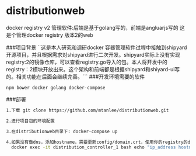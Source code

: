 # distributionweb
docker registry v2 管理软件:后端是基于golang写的，前端是angluarjs写的
这是个管理docker registry 版本2的web

###项目背景
``这是本人研究和调研docker 容器管理软件过程中接触到shipyard开源项目，并且根据需求对shipyard进行二次开发。shipyard实际上没有实现registry:2的镜像仓库，可以查看registry.go导入的包。本人将开发中的registry：2模块开放出来。这个架构和前端都是根据shipyard和shiyard-ui写的。相关功能在后面会继续完善。```
###开发环境需要的软件

```npm bower docker golang docker-compose```

###部署
```bash
1.下载 git clone https://github.com/mtanlee/distributionweb.git

2.进行项目包的环境配置

3.在distributionweb目录下: docker-compose up 

4.如果没有做dns，添加hostname，需要更新config/domain.crt，使用你的registry的domain.crt
  docker exec -it distribution_controller_1 bash echo "ip_address hostname" >> /etc/hosts
```
